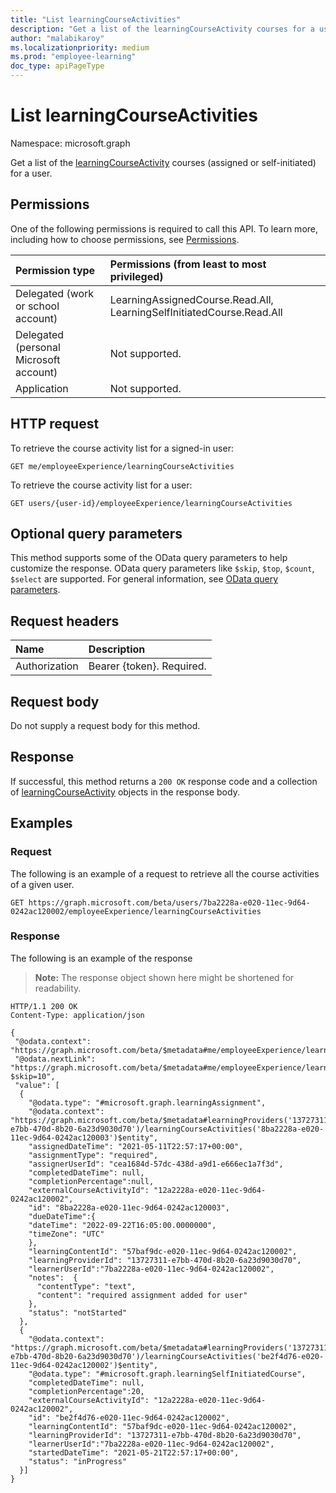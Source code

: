 ```yaml
---
title: "List learningCourseActivities"
description: "Get a list of the learningCourseActivity courses for a user."
author: "malabikaroy"
ms.localizationpriority: medium
ms.prod: "employee-learning"
doc_type: apiPageType
---
```


# List learningCourseActivities
Namespace: microsoft.graph

Get a list of the [learningCourseActivity](../resources/learningcourseactivity.md) courses (assigned or self-initiated) for a user.

## Permissions
One of the following permissions is required to call this API. To learn more, including how to choose permissions, see [Permissions](/graph/permissions-reference).

|Permission type|Permissions (from least to most privileged)|
|:---|:---|
|Delegated (work or school account)|LearningAssignedCourse.Read.All, LearningSelfInitiatedCourse.Read.All|
|Delegated (personal Microsoft account)|Not supported.|
|Application|Not supported.|

## HTTP request

<!-- {
  "blockType": "ignored"
}
-->
To retrieve the course activity list for a signed-in user:

``` http
GET me/employeeExperience/learningCourseActivities
```
To retrieve the course activity list for a user:

``` http
GET users/{user-id}/employeeExperience/learningCourseActivities
```

## Optional query parameters
This method supports some of the OData query parameters to help customize the response. OData query parameters like `$skip`, `$top`, `$count`, `$select` are supported. For general information, see [OData query parameters](/graph/query-parameters).

## Request headers
|Name|Description|
|:---|:---|
|Authorization|Bearer {token}. Required.|

## Request body
Do not supply a request body for this method.

## Response

If successful, this method returns a `200 OK` response code and a collection of [learningCourseActivity](../resources/learningcourseactivity.md) objects in the response body.

## Examples

### Request
The following is an example of a request to retrieve all the course activities of a given user.

<!-- {
  "blockType": "request",
  "name": "list_learningcourseactivity"
}
-->

``` http
GET https://graph.microsoft.com/beta/users/7ba2228a-e020-11ec-9d64-0242ac120002/employeeExperience/learningCourseActivities
```

### Response
The following is an example of the response
>**Note:** The response object shown here might be shortened for readability.

<!-- {
  "blockType": "response",
  "truncated": true,
  "@odata.type": "microsoft.graph.learningCourseActivity",
  "isCollection": true
}
-->

``` http
HTTP/1.1 200 OK
Content-Type: application/json

{ 
 "@odata.context": "https://graph.microsoft.com/beta/$metadata#me/employeeExperience/learningCourseActivities$entity", 
 "@odata.nextLink": "https://graph.microsoft.com/beta/$metadata#me/employeeExperience/learningCourseActivities?$skip=10", 
 "value": [ 
  { 
    "@odata.type": "#microsoft.graph.learningAssignment", 
    "@odata.context": "https://graph.microsoft.com/beta/$metadata#learningProviders('13727311-e7bb-470d-8b20-6a23d9030d70')/learningCourseActivities('8ba2228a-e020-11ec-9d64-0242ac120003')$entity",
    "assignedDateTime": "2021-05-11T22:57:17+00:00",
    "assignmentType": "required", 
    "assignerUserId": "cea1684d-57dc-438d-a9d1-e666ec1a7f3d",
    "completedDateTime": null,
    "completionPercentage":null,
    "externalCourseActivityId": "12a2228a-e020-11ec-9d64-0242ac120002",
    "id": "8ba2228a-e020-11ec-9d64-0242ac120003",
    "dueDateTime":{ 
    "dateTime": "2022-09-22T16:05:00.0000000",
    "timeZone": "UTC"
    },
    "learningContentId": "57baf9dc-e020-11ec-9d64-0242ac120002",
    "learningProviderId": "13727311-e7bb-470d-8b20-6a23d9030d70",
    "learnerUserId":"7ba2228a-e020-11ec-9d64-0242ac120002",
    "notes":  { 
      "contentType": "text", 
      "content": "required assignment added for user"
    }, 
    "status": "notStarted"
  },
  {
    "@odata.context": "https://graph.microsoft.com/beta/$metadata#learningProviders('13727311-e7bb-470d-8b20-6a23d9030d70')/learningCourseActivities('be2f4d76-e020-11ec-9d64-0242ac120002')$entity", 
    "@odata.type": "#microsoft.graph.learningSelfInitiatedCourse", 
    "completedDateTime": null, 
    "completionPercentage":20,
    "externalCourseActivityId": "12a2228a-e020-11ec-9d64-0242ac120002", 
    "id": "be2f4d76-e020-11ec-9d64-0242ac120002",
    "learningContentId": "57baf9dc-e020-11ec-9d64-0242ac120002", 
    "learningProviderId": "13727311-e7bb-470d-8b20-6a23d9030d70",
    "learnerUserId":"7ba2228a-e020-11ec-9d64-0242ac120002", 
    "startedDateTime": "2021-05-21T22:57:17+00:00", 
    "status": "inProgress"
  }] 
}

```

